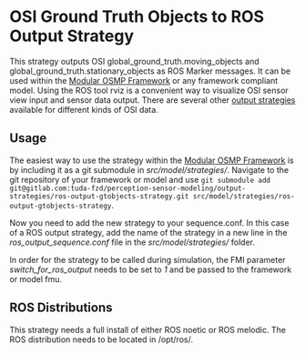 # OSI Ground Truth Objects to ROS Output Strategy

This strategy outputs OSI global_ground_truth.moving_objects and global_ground_truth.stationary_objects as ROS Marker messages.
It can be used within the [Modular OSMP Framework](https://gitlab.com/tuda-fzd/perception-sensor-modeling/modular-osmp-framework) or any framework compliant model. Using the ROS tool rviz is a convenient way to visualize OSI sensor view input and sensor data output. There are several other [output strategies](https://gitlab.com/tuda-fzd/perception-sensor-modeling/output-strategies) available for different kinds of OSI data.

## Usage
The easiest way to use the strategy within the [Modular OSMP Framework](https://gitlab.com/tuda-fzd/perception-sensor-modeling/modular-osmp-framework) is by including it as a git submodule in *src/model/strategies/*. Navigate to the git repository of your framework or model and use `git submodule add git@gitlab.com:tuda-fzd/perception-sensor-modeling/output-strategies/ros-output-gtobjects-strategy.git src/model/strategies/ros-output-gtobjects-strategy`.

Now you need to add the new strategy to your sequence.conf. In this case of a ROS output strategy, add the name of the strategy in a new line in the *ros_output_sequence.conf* file in the *src/model/strategies/* folder.

In order for the strategy to be called during simulation, the FMI parameter *switch_for_ros_output* needs to be set to *1* and be passed to the framework or model fmu.

## ROS Distributions
This strategy needs a full install of either ROS noetic or ROS melodic. The ROS distribution needs to be located in /opt/ros/.
